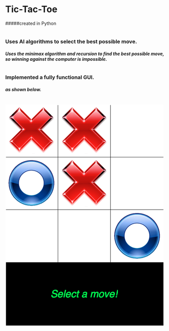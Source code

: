 # Tic-Tac-Toe
#####created in Python
# 
### Uses AI algorithms to select the best possible move.
##### Uses the minimax algorithm and recursion to find the best possible move, so winning against the computer is impossible. 
# 
# 
### Implemented a fully functional GUI.
##### as shown below.
#
#
![Alt text](TicTacToeDemo.png?raw=true "Demo")
